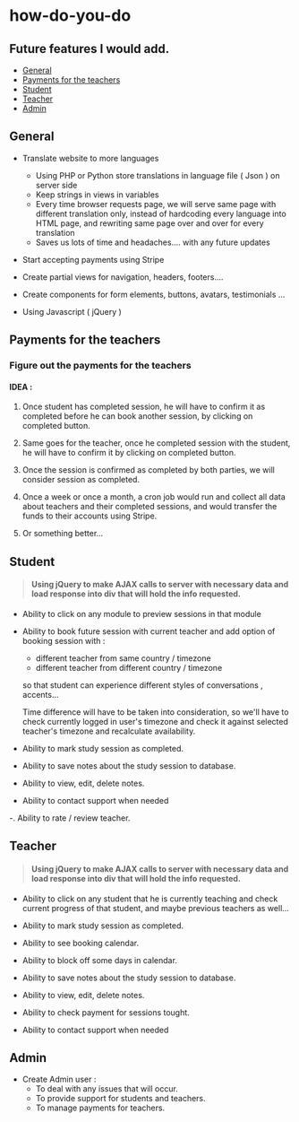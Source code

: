 
# how-do-you-do


## Future features I would add.


- [General](#general)
- [Payments for the teachers](#payments-for-the-teachers)
- [Student](#student)
- [Teacher](#teacher)
- [Admin](#admin)


## General

- Translate website to more languages

    -   Using PHP or Python store translations in language file ( Json ) on server side
    -   Keep strings in views in variables
    -   Every time browser requests page, we will serve same
        page with different translation only, instead of hardcoding every language into
        HTML page, and rewriting same page over and over for every translation
    -   Saves us lots of time and headaches.... with any future updates   
 
-   Start accepting payments using Stripe

-   Create partial views for navigation, headers, footers....

-   Create components for form elements, buttons, avatars, testimonials ...

-   Using Javascript ( jQuery )

## Payments for the teachers

### Figure out the payments for the teachers

#### IDEA :

1.  Once student has completed session, he will have to confirm it as completed before he can book another
    session, by clicking on completed button.

2.  Same goes for the teacher, once he completed session with the student, he will have to 
    confirm it by clicking on completed button.

3.  Once the session is confirmed as completed by both parties, we will consider session as 
    completed.

4.  Once a week or once a month, a cron job would run and collect all data about teachers and
    their completed sessions, and would transfer the funds to their accounts using Stripe.

5. Or something better... 
    
## Student


> ####  Using jQuery to make AJAX calls to server with necessary data and load response into div that will hold the info requested.
 

-   Ability to click on any module to preview sessions in that module

-   Ability to book future session with current teacher and add option of booking session
    with  :
    
    -   different teacher from same country / timezone
    -   different teacher from different country / timezone

    so that student can experience different styles of conversations , accents...

    Time difference will have to be taken into consideration, so we'll have to check 
    currently logged in user's timezone and check it against selected teacher's timezone
    and recalculate availability.

-   Ability to mark study session as completed.

-   Ability to save notes about the study session to database.

-   Ability to view, edit, delete notes.

-   Ability to contact support when needed

-.  Ability to rate / review teacher.
## Teacher 

> ####  Using jQuery to make AJAX calls to server with necessary data and load response into div that will hold the info requested.
        

-   Ability to click on any student that he is currently teaching
    and check current progress of that student, and maybe previous teachers as well...  
    
-   Ability to mark study session as completed.
    
-   Ability to see booking calendar.

-   Ability to block off some days in calendar.

-   Ability to save notes about the study session to database.

-   Ability to view, edit, delete notes.

-   Ability to check payment for sessions tought.

-   Ability to contact support when needed

## Admin 

-   Create Admin user :
    -   To deal with any issues that will occur.
    -   To provide support for students and teachers.
    -   To manage payments for teachers.    
